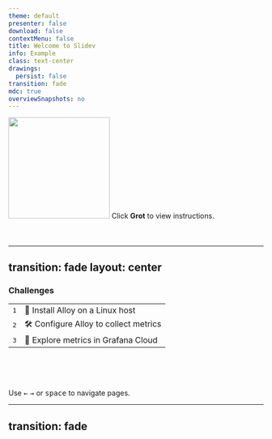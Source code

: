 ```yaml
---
theme: default
presenter: false
download: false
contextMenu: false
title: Welcome to Slidev
info: Example
class: text-center
drawings:
  persist: false
transition: fade
mdc: true
overviewSnapshots: no
---
```


<div autofocus style="margin-bottom:10%" class="pt-12" >
  
  <div text-center> 
    <span @click="$slidev.nav.next" class="px-2 py-1 rounded cursor-pointer">
    <img style="margin:auto" width="200px" src="./grot.gif"></span>
    Click <strong>Grot</strong> to view instructions. <br>
  </div>
</div>

---
transition: fade
layout: center
---

<div text-center><h3>Challenges</h3></div>

|  |  |
| --- | --- |
| <kbd>1</kbd> | 🤖 Install Alloy on a Linux host |
| <kbd>2</kbd> | 🛠️ Configure Alloy to collect metrics |
| <kbd>3</kbd> | 🔎 Explore metrics in Grafana Cloud |

<br><br><br>

<div text-center> Use <kbd>←</kbd> <kbd>→</kbd> or <kbd>space</kbd> to navigate pages. </div>

---
transition: fade
---
